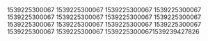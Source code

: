 1539225300067
1539225300067
1539225300067
1539225300067
1539225300067
1539225300067
1539225300067
1539225300067
1539225300067
1539225300067
1539225300067
1539225300067
1539225300067
1539225300067
15392253000671539239427826